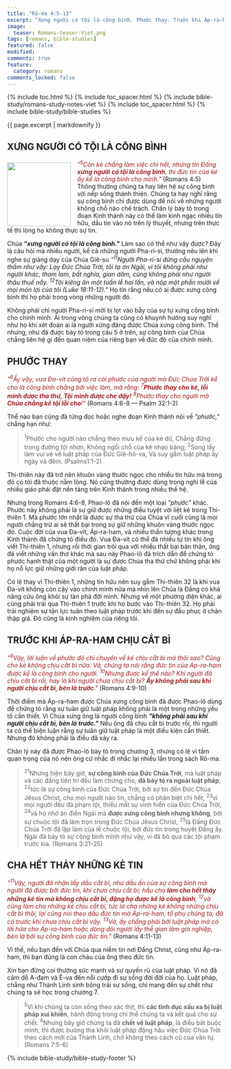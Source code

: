 ```yaml
---
title: "Rô-ma 4:5-13"
excerpt: "Xưng người có tội là công bình. Phước thay. Trước khi Áp-ra-ham chịu cắt bì. Cha hết thảy những kẻ tin."
image:
  teaser: Romans-teaser-Viet.png
tags: [romans, bible-studies]
featured: false
modified:
comments: true
feature:
  category: romans
comments_locked: false
---
```


{% include toc.html %}
{% include toc_spacer.html %}
{% include bible-study/romans-study-notes-viet %}
{% include toc_spacer.html %}
{% include bible-study/bible-studies %}

{{ page.excerpt | markdownify }}

## XƯNG NGƯỜI CÓ TỘI LÀ CÔNG BÌNH

<div>
<p>
<img alt src="http://vacsf.org/assets/images/Romans-teaser-Viet.png" style="border: 0px none; margin: 7px 15px 0px 0px; max-width: 100%; height: 148px; padding: 0px; float: left;">
    <span style="color: rgb(159, 29, 33);"><i>"<sup>5</sup>Còn kẻ chẳng làm việc chi hết, nhưng tin Ðấng <strong>xưng người có tội là công bình</strong>, thì đức tin của kẻ ấy kể là công bình cho mình."</i></span> (Romans 4:5)<br />Thông thường chúng ta hay liên hệ sự công bình với nếp sống thánh thiện. Chúng ta hay nghĩ rằng sự công bình chỉ được dùng để nói về những người không chỗ nào chê trách. Chân lý bày tỏ trong đoạn Kinh thánh này có thể làm kinh ngạc nhiều tín hữu, dầu tin vào nó trên lý thuyết, nhưng trên thực tế thì lòng họ không thực sự tin.</p>
</div>

Chúa ***"xưng người có tội là công bình."*** Làm sao có thể như vậy được? Đây là câu hỏi mà nhiều người, kể cả những người Pha-ri-si, thường nêu lên khi nghe sự giảng dạy của Chúa Giê-su *"<sup>11</sup>Người Pha-ri-si đứng cầu nguyện thầm như vầy: Lạy Ðức Chúa Trời, tôi tạ ơn Ngài, vì tôi không phải như người khác, tham lam, bất nghĩa, gian dâm, cũng không phải như người thâu thuế nầy. <sup>12</sup>Tôi kiêng ăn một tuần lễ hai lần, và nộp một phần mười về mọi món lợi của tôi (Luke 18:11-12)."* Họ tin rằng nếu có ai được xưng công bình thì họ phải trong vòng những người đó.

Không phải chỉ người Pha-ri-si mới bị lọt vào bẫy của sự tự xưng công bình cho chính mình. Ai trong vòng chúng ta cũng có khuynh hướng suy nghĩ như họ khi xét đoán ai là người xứng đáng được Chúa xưng công bình. Thế nhưng, như đã được bày tỏ trong câu 5 ở trên, sự công bình của Chúa chẳng liên hệ gì đến quan niệm của riêng bạn về đức độ của chính mình.

## PHƯỚC THAY

<span style="color: rgb(159, 29, 33);">
<i>"<sup>6</sup>Ấy vậy, vua Ða-vít cũng tỏ ra cái phước của người mà Ðức Chúa Trời kể cho là công bình chẳng bởi việc làm, mà rằng: <sup>7</sup><strong>Phước thay cho kẻ, lỗi mình được tha thứ, Tội mình được che đậy!</strong> <sup>8</sup>Phước thay cho người mà <strong>Chúa chẳng kể tội lỗi cho</strong>!"</i></span> (Romans 4:6-8 &mdash; Psalm 32:1-2)

Thể nào bạn cũng đã từng đọc hoặc nghe đoạn Kinh thánh nói về *"phước,"* chẳng hạn như:

> <sup>1</sup>Phước cho người nào chẳng theo mưu kế của kẻ dữ, Chẳng đứng trong đường tội nhơn, Không ngồi chỗ của kẻ nhạo báng; <sup>2</sup>Song lấy làm vui vẻ về luật pháp của Ðức Giê-hô-va, Và suy gẫm luật pháp ấy ngày và đêm. (Psalms1:1-2)

Thi-thiên này đã trở nên khuôn vàng thước ngọc cho nhiều tín hữu mà trong đó có tôi đã thuộc nằm lòng. Nó cũng thường được dùng trong nghi lễ của nhiều giáo phái đặt nền tảng trên Kinh thánh trong nhiều thế hệ.

Nhưng trong Romans 4:6-8, Phao-lô đã nói đến một loại *"phước"* khác. Phước này không phải là sự giữ được những điều tuyệt vời liệt kê trong Thi-thiên 1. Mà phước lớn nhất là được sự tha thứ của Chúa vì cuối cùng là mọi người chẳng trừ ai sẽ thất bại trong sự giữ những khuôn vàng thước ngọc đó. Cuộc đời của vua Đa-vít, Áp-ra-ham, và nhiều thần tượng khác trong Kinh thánh đã chứng tỏ điều đó. Vua Đa-vít có thể đã nhiều tự tin khi ông viết Thi-thiên 1, nhưng rồi thời gian trôi qua với nhiều thất bại bản thân, ông đã viết những vần thơ khác mà sau này Phao-lô đã trích dẫn để chứng tỏ phước hạnh thật của một người là sự được Chúa tha thứ chứ không phải khi họ nỗ lực giữ những giới răn của luật pháp.

Có lẽ thay vì Thi-thiên 1, những tín hữu nên suy gẫm Thi-thiên 32 là khi vua Đa-vít không còn cậy vào chính mình nữa mà nhìn lên Chúa là Đấng có khả năng cứu ông khỏi sự tàn phá đời mình. Nhưng về một phương diện khác, ai cũng phải trải qua Thi-thiên 1 trước khi họ bước vào Thi-thiên 32.  Họ phải trải nghiệm sự tận lực tuân theo luật pháp trước khi đến sự đầu phục ở chân thập giá. Đó cũng là kinh nghiệm của riêng tôi.

## TRƯỚC KHI ÁP-RA-HAM CHỊU CẮT BÌ

<span style="color: rgb(159, 29, 33);">
<i>"<sup>9</sup>Vậy, lời luận về phước đó chỉ chuyên về kẻ chịu cắt bì mà thôi sao? Cũng cho kẻ không chịu cắt bì nữa. Vả, chúng ta nói rằng đức tin của Áp-ra-ham được kể là công bình cho người. <sup>10</sup>Nhưng được kể thế nào? Khi người đã chịu cắt bì rồi, hay là khi người chưa chịu cắt bì? <strong>Ấy không phải sau khi người chịu cắt bì, bèn là trước</strong>."</i></span> (Romans 4:9-10)

Thời điểm mà Áp-ra-ham được Chúa xưng công bình đã được Phao-lô dùng để chứng tỏ rằng sự tuân giữ luật pháp không phải là một trong những yếu tố cần thiết. Vì Chúa xưng ông là người công bình ***"không phải sau khi người chịu cắt bì, bèn là trước."*** Nếu ông đã chịu cắt bì trước rồi, thì người ta có thể biện luận rằng sự tuân giữ luật pháp là một điều kiện cần thiết. Nhưng đó không phải là điều đã xảy ra.

Chân lý này đã được Phao-lô bày tỏ trong chương 3, nhưng có lẽ vì tầm quan trọng của nó nên ông cứ nhắc đi nhắc lại nhiều lần trong sách Rô-ma.

> <sup>21</sup>Nhưng hiện bây giờ, <strong>sự công bình của Ðức Chúa Trời</strong>, mà luật pháp và các đấng tiên tri đều làm chứng cho, <strong>đã bày tỏ ra ngoài luật pháp</strong>; <sup>22</sup>tức là sự công bình của Ðức Chúa Trời, bởi sự tin đến Ðức Chúa Jêsus Christ, cho mọi người nào tin, chẳng có phân biệt chi hết, <sup>23</sup>vì mọi người đều đã phạm tội, thiếu mất sự vinh hiển của Ðức Chúa Trời, <sup>24</sup>và họ nhờ ân điển Ngài mà <strong>được xưng công bình nhưng không</strong>, bởi sự chuộc tội đã làm trọn trong Ðức Chúa Jêsus Christ, <sup>25</sup>là Ðấng Ðức Chúa Trời đã lập làm của lễ chuộc tội, bởi đức tin trong huyết Ðấng ấy. Ngài đã bày tỏ sự công bình mình như vậy, vì đã bỏ qua các tội phạm trước kia. (Romans 3:21-25)

## CHA HẾT THẢY NHỮNG KẺ TIN

<span style="color: rgb(159, 29, 33);">
<i>"<sup>11</sup>Vậy, người đã nhận lấy dấu cắt bì, như dấu ấn của sự công bình mà người đã được bởi đức tin, khi chưa chịu cắt bì; hầu cho <strong>làm cha hết thảy những kẻ tin mà không chịu cắt bì, đặng họ được kể là công bình</strong>, <sup>12</sup>và cũng làm cha những kẻ chịu cắt bì, tức là cha những kẻ không những chịu cắt bì thôi, lại cũng noi theo dấu đức tin mà Áp-ra-ham, tổ phụ chúng ta, đã có trước khi chưa chịu cắt bì vậy. <sup>13</sup>Vả, ấy chẳng phải bởi luật pháp mà có lời hứa cho Áp-ra-ham hoặc dòng dõi người lấy thế gian làm gia nghiệp, bèn là bởi sự công bình của đức tin."</i></span> (Romans 4:11-13)

Vì thế, nếu bạn đến với Chúa qua niềm tin nơi Đấng Christ, cũng như Áp-ra-ham, thì bạn đúng là con cháu của ông theo đức tin.

Xin bạn đừng coi thường sức mạnh và sự quyến rũ của luật pháp. Vì nó đã cám dỗ A-đam và Ê-va đến nỗi cướp đi sự sống đời đời của họ. Luật pháp, chẳng như Thánh Linh sinh bông trái sự sống, chỉ mang đến sự chết như chúng ta sẽ học trong chương 7.

> <sup>5</sup>Vì khi chúng ta còn sống theo xác thịt, thì <strong>các tình dục xấu xa bị luật pháp xui khiến</strong>, hành động trong chi thể chúng ta và kết quả cho sự chết. <sup>6</sup>Nhưng bây giờ chúng ta đã <strong>chết về luật pháp</strong>, là điều bắt buộc mình, thì được buông tha khỏi luật pháp đặng hầu việc Ðức Chúa Trời theo cách mới của Thánh Linh, chớ không theo cách cũ của văn tự. (Romans 7:5-6)


{% include bible-study/bible-study-footer %}
